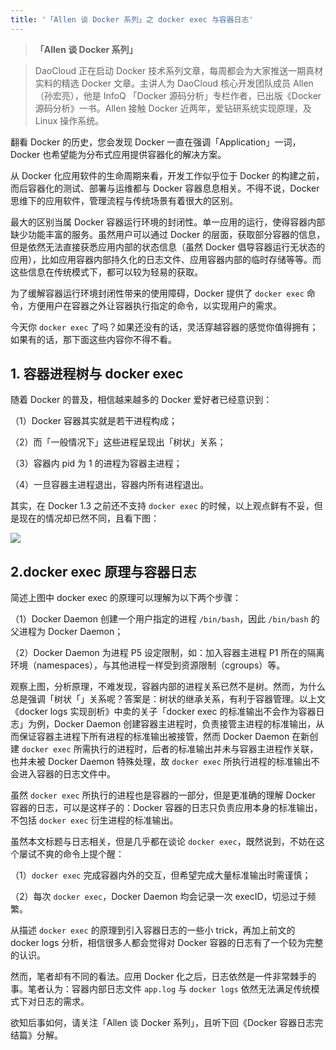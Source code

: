 ```yaml
---
title: '「Allen 谈 Docker 系列」之 docker exec 与容器日志'
---
```


<!-- reviewed by fiona -->

>**「Allen 谈 Docker 系列」**

>DaoCloud 正在启动 Docker 技术系列文章，每周都会为大家推送一期真材实料的精选 Docker 文章。主讲人为 DaoCloud 核心开发团队成员 Allen（孙宏亮），他是 InfoQ 「Docker 源码分析」专栏作者，已出版《Docker 源码分析》一书。Allen 接触 Docker 近两年，爱钻研系统实现原理，及 Linux 操作系统。

翻看 Docker 的历史，您会发现 Docker 一直在强调「Application」一词，Docker 也希望能为分布式应用提供容器化的解决方案。

从 Docker 化应用软件的生命周期来看，开发工作似乎位于 Docker 的构建之前，而后容器化的测试、部署与运维都与 Docker 容器息息相关。不得不说，Docker 思维下的应用软件，管理流程与传统场景有着很大的区别。

最大的区别当属 Docker 容器运行环境的封闭性。单一应用的运行，使得容器内部缺少功能丰富的服务。虽然用户可以通过 Docker 的层面，获取部分容器的信息，但是依然无法直接获悉应用内部的状态信息（虽然 Docker 倡导容器运行无状态的应用），比如应用容器内部持久化的日志文件、应用容器内部的临时存储等等。而这些信息在传统模式下，都可以较为轻易的获取。

为了缓解容器运行环境封闭性带来的使用障碍，Docker 提供了 `docker exec` 命令，方便用户在容器之外让容器执行指定的命令，以实现用户的需求。

今天你 `docker exec` 了吗？如果还没有的话，灵活穿越容器的感觉你值得拥有；如果有的话，那下面这些内容你不得不看。

## 1. 容器进程树与 docker exec

随着 Docker 的普及，相信越来越多的 Docker 爱好者已经意识到：

（1）Docker 容器其实就是若干进程构成；

（2）而「一般情况下」这些进程呈现出「树状」关系；

（3）容器内 pid 为 1 的进程为容器主进程；

（4）一旦容器主进程退出，容器内所有进程退出。

其实，在 Docker 1.3 之前还不支持 `docker exec` 的时候，以上观点鲜有不妥，但是现在的情况却已然不同，且看下图：

![](http://7xi8kv.com5.z0.glb.qiniucdn.com/docker_exec-2.png)

## 2.docker exec 原理与容器日志

简述上图中 docker exec 的原理可以理解为以下两个步骤：

（1）Docker Daemon 创建一个用户指定的进程 `/bin/bash`，因此 `/bin/bash` 的父进程为 Docker Daemon；

（2）Docker Daemon 为进程 P5 设定限制，如：加入容器主进程 P1 所在的隔离环境（namespaces），与其他进程一样受到资源限制（cgroups）等。

观察上图，分析原理，不难发现，容器内部的进程关系已然不是树。然而，为什么总是强调「树状「」关系呢？答案是：树状的继承关系，有利于容器管理。以上文《docker logs 实现剖析》中卖的关子「docker exec 的标准输出不会作为容器日志」为例，Docker Daemon 创建容器主进程时，负责接管主进程的标准输出，从而保证容器主进程下所有进程的标准输出被接管，然而 Docker Daemon 在新创建 `docker exec` 所需执行的进程时，后者的标准输出并未与容器主进程作关联，也并未被 Docker Daemon 特殊处理，故 `docker exec` 所执行进程的标准输出不会进入容器的日志文件中。

虽然 `docker exec` 所执行的进程也是容器的一部分，但是更准确的理解 Docker 容器的日志，可以是这样子的：Docker 容器的日志只负责应用本身的标准输出，不包括 `docker exec` 衍生进程的标准输出。

虽然本文标题与日志相关，但是几乎都在谈论 `docker exec`，既然说到，不妨在这个屡试不爽的命令上提个醒：

（1）`docker exec` 完成容器内外的交互，但希望完成大量标准输出时需谨慎；

（2）每次 `docker exec`，Docker Daemon 均会记录一次 execID，切忌过于频繁。


从描述 `docker exec` 的原理到引入容器日志的一些小 trick，再加上前文的 docker logs 分析，相信很多人都会觉得对 Docker 容器的日志有了一个较为完整的认识。

然而，笔者却有不同的看法。应用 Docker 化之后，日志依然是一件非常棘手的事。笔者认为：容器内部日志文件 `app.log` 与 `docker logs` 依然无法满足传统模式下对日志的需求。

欲知后事如何，请关注「Allen 谈 Docker 系列」，且听下回《Docker 容器日志完结篇》分解。